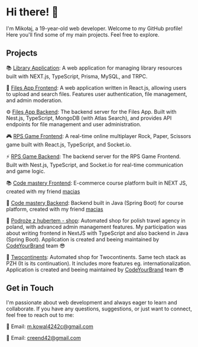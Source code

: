 # Hi there! 👋

I'm Mikołaj, a 19-year-old web developer. Welcome to my GitHub profile! Here you'll find some of my main projects. Feel free to explore.

## Projects

📚 [Library Application](https://github.com/creend/library): A web application for managing library resources built with NEXT.js, TypeScript, Prisma, MySQL, and TRPC.

📂 [Files App Frontend](https://github.com/creend/Files-App-Frontend): A web application written in React.js, allowing users to upload and search files. Features user authentication, file management, and admin moderation.

⚙️ [Files App Backend](https://github.com/creend/Files-App-Backend): The backend server for the Files App. Built with Nest.js, TypeScript, MongoDB (with Atlas Search), and provides API endpoints for file management and user administration.

🎮 [RPS Game Frontend](https://github.com/creend/RPS-Game-Frontend): A real-time online multiplayer Rock, Paper, Scissors game built with React.js, TypeScript, and Socket.io.

⚡️ [RPS Game Backend](https://github.com/creend/RPS-Game-Backend): The backend server for the RPS Game Frontend. Built with Nest.js, TypeScript, and Socket.io for real-time communication and game logic.

📚 [Code mastery Frontend](https://github.com/macias34/code-mastery-frontend): E-commerce course platform built in NEXT JS, created with my friend [macias](https://github.com/macias34)

📝 [Code mastery Backend](https://github.com/macias34/code-mastery-backend): Backend built in Java (Spring Boot) for course platform, created with my friend [macias](https://github.com/macias34)

🌴 [Podroże z hubertem - shop](https://sklep.podrozezhubertem.pl): Automated shop for polish travel agency in poland, with advanced admin management features. My participation was about writing frontend in NextJS with TypeScript and also backend in Java (Spring Boot). 
Application is created and beeing maintained by [CodeYourBrand](https://www.codeyourbrand.com/) team 😎

🌴 [Twocontinents](https://twocontinents.com/en): Automated shop for Twocontinents. Same tech stack as PZH (It is its continuation). It includes more features eg. internationalization. Application is created and beeing maintained by [CodeYourBrand](https://www.codeyourbrand.com/) team 😎

## Get in Touch

I'm passionate about web development and always eager to learn and collaborate. If you have any questions, suggestions, or just want to connect, feel free to reach out to me:

📧 Email: m.kowal4242c@gmail.com

📧 Email: creend42@gmail.com

